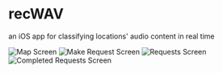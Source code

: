 # recWAV
an iOS app for classifying locations' audio content in real time

![Map Screen](/../master/imgs/map-screen.png?raw=true "Home Screen")
![Make Request Screen](/../master/imgs/make-request-screen.png?raw=true "Make Request Screen")
![Requests Screen](/../master/imgs/requests-screen.png?raw=true "Audio Requests Screen")
![Completed Requests Screen](/../master/imgs/completed-requests.png?raw=true "Completed Audio Requests Screen")
